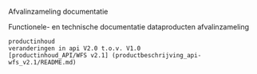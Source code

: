Afvalinzameling documentatie

Functionele- en technische documentatie dataproducten afvalinzameling

    productinhoud
    veranderingen in api V2.0 t.o.v. V1.0
    [productinhoud_API/WFS v2.1] (productbeschrijving_api-wfs_v2.1/README.md)
